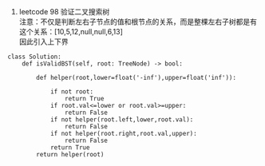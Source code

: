 1. leetcode 98  验证二叉搜索树 <br>
注意：不仅是判断左右子节点的值和根节点的关系，而是整棵左右子树都是有这个关系：[10,5,12,null,null,6,13] <br>
因此引入上下界
```
class Solution:
    def isValidBST(self, root: TreeNode) -> bool:

        def helper(root,lower=float('-inf'),upper=float('inf')):
            
            if not root:
                return True
            if root.val<=lower or root.val>=upper:
                return False
            if not helper(root.left,lower,root.val):
                return False
            if not helper(root.right,root.val,upper):
                return False
            return True
        return helper(root)
```
